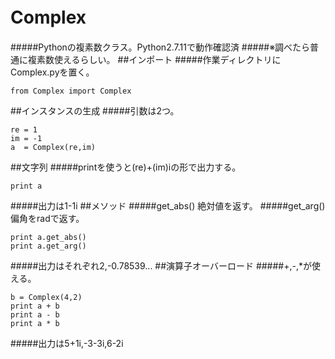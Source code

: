 # Complex　
#####Pythonの複素数クラス。Python2.7.11で動作確認済
#####※調べたら普通に複素数使えるらしい。
##インポート
#####作業ディレクトリにComplex.pyを置く。
```
from Complex import Complex
```
##インスタンスの生成
#####引数は2つ。
```
re = 1
im = -1
a  = Complex(re,im)
```
##文字列
#####printを使うと(re)+(im)iの形で出力する。
```
print a
```
#####出力は1-1i
##メソッド
#####get_abs() 絶対値を返す。
#####get_arg() 偏角をradで返す。
```
print a.get_abs()
print a.get_arg()
```
#####出力はそれぞれ2,-0.78539...
##演算子オーバーロード
#####+,-,*が使える。
```
b = Complex(4,2)
print a + b
print a - b
print a * b
```
#####出力は5+1i,-3-3i,6-2i
